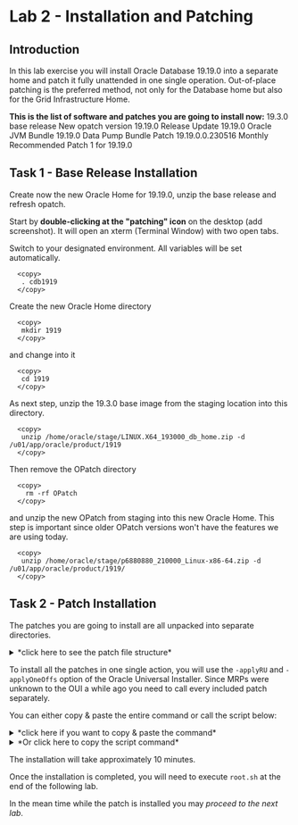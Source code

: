 # Lab 2 - Installation and Patching

## Introduction 

In this lab exercise you will install Oracle Database 19.19.0 into a separate home and patch it fully unattended in one single operation. Out-of-place patching is the preferred method, not only for the Database home but also for the Grid Infrastructure Home.

**This is the list of software and patches you are going to install now:**
19.3.0 base release
New opatch version
19.19.0 Release Update
19.19.0 Oracle JVM Bundle
19.19.0 Data Pump Bundle Patch
19.19.0.0.230516 Monthly Recommended Patch 1 for 19.19.0

## Task 1 - Base Release Installation
Create now the new Oracle Home for 19.19.0, unzip the base release and refresh opatch. 

Start by **double-clicking at the "patching" icon** on the desktop (add screenshot). It will open an xterm (Terminal Window) with two open tabs.

Switch to your designated environment. All variables will be set automatically.
  ```
    <copy>
     . cdb1919
    </copy>
  ```

Create the new Oracle Home directory

  ```
    <copy>
     mkdir 1919
    </copy>
  ```
and change into it

  ```
    <copy>
     cd 1919
    </copy>
  ```

As next step, unzip the 19.3.0 base image from the staging location into this directory.

  ```
    <copy>
     unzip /home/oracle/stage/LINUX.X64_193000_db_home.zip -d /u01/app/oracle/product/1919
    </copy>
  ```

Then remove the OPatch directory 

  ```
    <copy>
      rm -rf OPatch
    </copy>
  ```

and unzip the new OPatch from staging into this new Oracle Home. This step is important since older OPatch versions won't have the features we are using today.

  ```
    <copy>
     unzip /home/oracle/stage/p6880880_210000_Linux-x86-64.zip -d /u01/app/oracle/product/1919/
    </copy>
  ```

## Task 2 - Patch Installation

The patches you are going to install are all unpacked into separate directories.

<details>
 <summary>*click here to see the patch file structure*</summary>

  ``` text
/home/oracle/stage
├── dpbp
│   ├── 35261302
│   └── PatchSearch.xml
├── mrp
│   ├── 35333937
│   │   ├── 34340632
│   │   ├── 35012562
│   │   ├── 35037877
│   │   ├── 35116995
│   │   └── 35225526
│   └── PatchSearch.xml
├── ojvm
│   ├── 35050341
│   └── PatchSearch.xml
└── ru
    ├── 35042068
    └── PatchSearch.xml
  ```
</details>

To install all the patches in one single action, you will use the `-applyRU` and `-applyOneOffs` option of the Oracle Universal Installer. Since MRPs were unknown to the OUI a while ago you need to call every included patch separately.

You can either copy & paste the entire command or call the script below:

<details>
 <summary>*click here if you want to copy & paste the command*</summary>

  ``` text
      <copy>
    ./runInstaller -applyRU /home/oracle/stage/ru/35042068  \
 -applyOneOffs /home/oracle/stage/ojvm/35050341,/home/oracle/stage/dpbp/35261302,/home/oracle/stage/mrp/35333937/34340632,/home/oracle/stage/mrp/35333937/35012562,/home/oracle/stage/mrp/35333937/35037877,/home/oracle/stage/mrp/35333937/35116995,/home/oracle/stage/mrp/35333937/35225526 \
   -silent -ignorePrereqFailure -waitforcompletion \
    oracle.install.option=INSTALL_DB_SWONLY \
    UNIX_GROUP_NAME=oinstall \
    INVENTORY_LOCATION=/u01/app/oraInventory \
    ORACLE_HOME=/u01/app/oracle/product/1919 \
    ORACLE_BASE=/u01/app/oracle \
    oracle.install.db.InstallEdition=EE \
    oracle.install.db.OSDBA_GROUP=dba \
    oracle.install.db.OSOPER_GROUP=dba \
    oracle.install.db.OSBACKUPDBA_GROUP=dba \
    oracle.install.db.OSDGDBA_GROUP=dba \
    oracle.install.db.OSKMDBA_GROUP=dba \
    oracle.install.db.OSRACDBA_GROUP=dba \
    SECURITY_UPDATES_VIA_MYORACLESUPPORT=false \
    DECLINE_SECURITY_UPDATES=true
    </copy>
  ```
</details>


<details>
 <summary>*Or click here to copy the script command*</summary>

  ``` text
    <copy>
     /home/oracle/patch/install_patch.sh
    </copy>
  ```
</details>


The installation will take approximately 10 minutes. 

Once the installation is completed, you will need to execute `root.sh` at the end of the following lab. </br>

In the mean time while the patch is installed you may *proceed to the next lab*.





